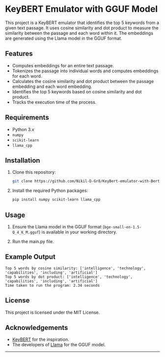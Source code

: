 # KeyBERT Emulator with GGUF Model

This project is a KeyBERT emulator that identifies the top 5 keywords from a given text passage. It uses cosine similarity and dot product to measure the similarity between the passage and each word within it. The embeddings are generated using the Llama model in the GGUF format.

## Features

- Computes embeddings for an entire text passage.
- Tokenizes the passage into individual words and computes embeddings for each word.
- Calculates the cosine similarity and dot product between the passage embedding and each word embedding.
- Identifies the top 5 keywords based on cosine similarity and dot product.
- Tracks the execution time of the process.

## Requirements

- Python 3.x
- `numpy`
- `scikit-learn`
- `llama_cpp`

## Installation

1. Clone this repository:

    ```bash
    git clone https://github.com/Nikil-D-Gr8/KeyBert-emulator-with-Bert.git
    ```

2. Install the required Python packages:

    ```bash
    pip install numpy scikit-learn llama_cpp
    ```

## Usage

1. Ensure the Llama model in the GGUF format (`bge-small-en-1.5-Q_4_K_M.gguf`) is available in your working directory.

2. Run the main.py file.


## Example Output

```
Top 5 words by cosine similarity: ['intelligence', 'technology', 'capabilities', 'including', 'artificial']
Top 5 words by dot product: ['intelligence', 'technology', 'capabilities', 'including', 'artificial']
Time taken to run the program: 2.34 seconds
```

## License

This project is licensed under the MIT License.

## Acknowledgements

- [KeyBERT](https://github.com/MaartenGr/KeyBERT) for the inspiration.
- The developers of [Llama](https://github.com/facebookresearch/llama) for the GGUF model.

---
